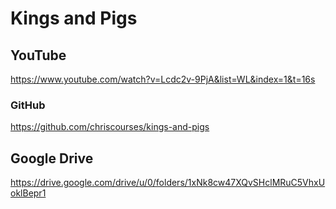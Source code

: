 # Kings and Pigs

## YouTube

https://www.youtube.com/watch?v=Lcdc2v-9PjA&list=WL&index=1&t=16s

### GitHub

https://github.com/chriscourses/kings-and-pigs

## Google Drive

https://drive.google.com/drive/u/0/folders/1xNk8cw47XQvSHclMRuC5VhxUoklBepr1
